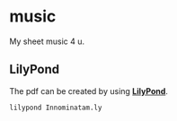 # music

My sheet music 4 u. 

## LilyPond

The pdf can be created by using [**LilyPond**](https://lilypond.org/). 

`lilypond Innominatam.ly`